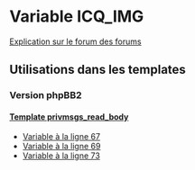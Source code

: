# Variable ICQ_IMG
[Explication sur le forum des forums](http://forum.forumactif.com/t294113-listing-des-variables#ICQ_IMG)

## Utilisations dans les templates

### Version phpBB2

#### [Template privmsgs_read_body](subsilver/privmsgs_read_body.md)
* [Variable à la ligne 67](../subsilver/privmsgs_read_body.tpl#L67)
* [Variable à la ligne 69](../subsilver/privmsgs_read_body.tpl#L69)
* [Variable à la ligne 73](../subsilver/privmsgs_read_body.tpl#L73)